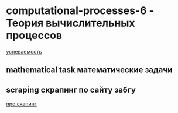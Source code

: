 # computational-processes-6 - Теория вычислительных процессов

[успеваемость](https://docs.google.com/spreadsheets/d/1HYFkxtTxYqXsZASsX_ZGsDWGBvevukQZhHgS5r-YzW4/edit#gid=1815098851)

## mathematical task математические задачи
## scraping скрапинг по сайту забгу

[про скапинг](https://tproger.ru/translations/skraping-sajta-s-pomoshhju-python-gajd-dlja-novichkov/)





